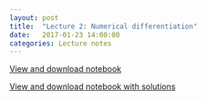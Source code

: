 ```yaml
---
layout: post
title:  "Lecture 2: Numerical differentiation" 
date:   2017-01-23 14:00:00
categories: Lecture notes
---
```


[View and download notebook](http://nbviewer.jupyter.org/github/ggorman/Numerical-methods-1/blob/master/notebook/differentiation.ipynb)

[View and download notebook with solutions](http://nbviewer.jupyter.org/github/ggorman/Numerical-methods-1/blob/master/notebook/differentiation_solutions.ipynb)

